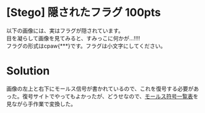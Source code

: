 # [Stego] 隠されたフラグ 100pts
以下の画像には、実はフラグが隠されています。\
目を凝らして画像を見てみると、すみっこに何かが…!!!! \
フラグの形式はcpaw{***}です。フラグは小文字にしてください。
# Solution
画像の左上と右下にモールス信号が書かれているので、これを復号する必要があった。復号サイトでやってもよかったが、どうせなので、[モールス符号一覧表](https://www.benricho.org/symbol/morse.html)を見ながら手作業で変換した。